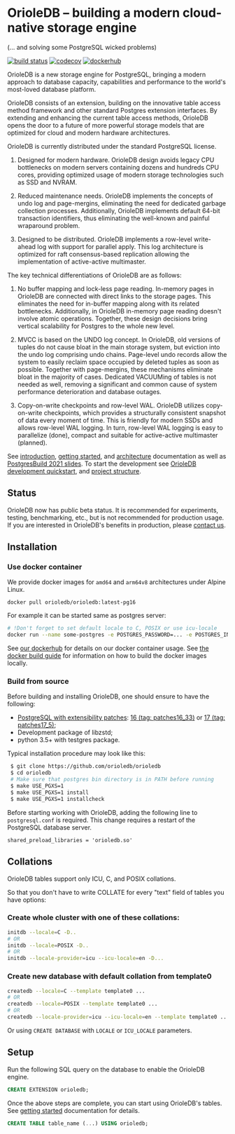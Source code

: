# OrioleDB – building a modern cloud-native storage engine
(... and solving some PostgreSQL wicked problems)

[![build status](https://github.com/orioledb/orioledb/actions/workflows/build.yml/badge.svg)](https://github.com/orioledb/orioledb/actions)
[![codecov](https://codecov.io/gh/orioledb/orioledb/branch/main/graph/badge.svg?token=shh4jn0DUK)](https://codecov.io/gh/orioledb/orioledb) [![dockerhub](https://github.com/orioledb/orioledb/actions/workflows/docker.yml/badge.svg)](https://hub.docker.com/r/orioledb/orioledb/tags)


OrioleDB is a new storage engine for PostgreSQL, bringing a modern approach to
database capacity, capabilities and performance to the world's most-loved
database platform.

OrioleDB consists of an extension, building on the innovative table access
method framework and other standard Postgres extension interfaces. By extending
and enhancing the current table access methods, OrioleDB opens the door to
a future of more powerful storage models that are optimized for cloud and
modern hardware architectures.

OrioleDB is currently distributed under the standard PostgreSQL license.

1. Designed for modern hardware.  OrioleDB design avoids legacy CPU bottlenecks
   on modern servers containing dozens and hundreds CPU cores, providing
   optimized usage of modern storage technologies such as SSD and NVRAM.

2. Reduced maintenance needs.  OrioleDB implements the concepts of undo log
   and page-mergins, eliminating the need for dedicated garbage collection
   processes.  Additionally, OrioleDB implements default 64-bit transaction
   identifiers, thus eliminating the well-known and painful wraparound problem.

3. Designed to be distributed.  OrioleDB implements a row-level write-ahead
   log with support for parallel apply.  This log architecture is optimized
   for raft consensus-based replication allowing the implementation of
   active-active multimaster.

The key technical differentiations of OrioleDB are as follows:

1. No buffer mapping and lock-less page reading.  In-memory pages in OrioleDB
   are connected with direct links to the storage pages.  This eliminates the
   need for in-buffer mapping along with its related bottlenecks. Additionally,
   in OrioleDB in-memory page reading doesn't involve atomic operations.
   Together, these design decisions bring vertical scalability for Postgres
   to the whole new level.

2. MVCC is based on the UNDO log concept.  In OrioleDB, old versions of tuples
   do not cause bloat in the main storage system, but eviction into the undo
   log comprising undo chains.  Page-level undo records allow the system
   to easily reclaim space occupied by deleted tuples as soon as possible.
   Together with page-mergins, these mechanisms eliminate bloat in the majority
   of cases.  Dedicated VACUUMing of tables is not needed as well, removing
   a significant and common cause of system performance deterioration and
   database outages.

3. Copy-on-write checkpoints and row-level WAL.  OrioleDB utilizes
   copy-on-write checkpoints, which provides a structurally consistent snapshot
   of data every moment of time.  This is friendly for modern SSDs and allows
   row-level WAL logging.  In turn, row-level WAL logging is easy to
   parallelize (done), compact and suitable for active-active
   multimaster (planned).

See [introduction](doc/intro.mdx), [getting started](doc/usage/getting-started.mdx), and [architecture](doc/architecture/overview.mdx)
 documentation as well as
[PostgresBuild 2021 slides](https://www.slideshare.net/AlexanderKorotkov/solving-postgresql-wicked-problems).  To start the development see [OrioleDB development quickstart](doc/contributing/local-builds.mdx), and [project structure](doc/contributing/structure.mdx).

## Status

OrioleDB now has public beta status.  It is recommended for experiments,
testing, benchmarking, etc., but is not recommended for production usage.
If you are interested in OrioleDB's benefits in production, please
[contact us](mailto:sales@orioledb.com).

## Installation

### Use docker container

We provide docker images for `amd64` and `arm64v8` architectures under Alpine Linux.

```
docker pull orioledb/orioledb:latest-pg16
```
For example it can be started same as postgres server:
```bash
# !Don't forget to set default locale to C, POSIX or use icu-locale
docker run --name some-postgres -e POSTGRES_PASSWORD=... -e POSTGRES_INITDB_ARGS="--locale=C" -d -p5432:5432 orioledb/orioledb:latest-pg16
```

See [our dockerhub](https://hub.docker.com/r/orioledb/orioledb) for details on our docker container usage.  See [the docker build guide](doc/contributing/docker-builds.mdx) for information on how to build the docker images locally.

### Build from source

Before building and installing OrioleDB, one should ensure to have the following:

 * [PostgreSQL with extensibility patches](https://github.com/orioledb/postgres): [16 (tag: patches16_33)](https://github.com/orioledb/postgres/tree/patches16_33) or [17 (tag: patches17_5)](https://github.com/orioledb/postgres/tree/patches17_5);
 * Development package of libzstd;
 * python 3.5+ with testgres package.

Typical installation procedure may look like this:

```bash
 $ git clone https://github.com/orioledb/orioledb
 $ cd orioledb
 # Make sure that postgres bin directory is in PATH before running
 $ make USE_PGXS=1
 $ make USE_PGXS=1 install
 $ make USE_PGXS=1 installcheck
```

Before starting working with OrioleDB, adding the following line to
`postgresql.conf` is required.  This change requires a restart of
the PostgreSQL database server.

```
shared_preload_libraries = 'orioledb.so'
```

## Collations
OrioleDB tables support only ICU, C, and POSIX collations.

So that you don't have to write COLLATE for every "text" field of tables you have options:
### Create whole cluster with one of these collations:
```bash
initdb --locale=C -D..
# OR
initdb --locale=POSIX -D..
# OR
initdb --locale-provider=icu --icu-locale=en -D...
```

### Create new database with default collation from template0
```bash
createdb --locale=C --template template0 ...
# OR
createdb --locale=POSIX --template template0 ...
# OR
createdb --locale-provider=icu --icu-locale=en --template template0 ...
```
Or using `CREATE DATABASE` with `LOCALE` or `ICU_LOCALE` parameters.

## Setup

Run the following SQL query on the database to enable the OrioleDB engine.


```sql
CREATE EXTENSION orioledb;
```

Once the above steps are complete, you can start using OrioleDB's tables.
See [getting started](doc/usage/getting-started.mdx) documentation for details.

```sql
CREATE TABLE table_name (...) USING orioledb;
```
